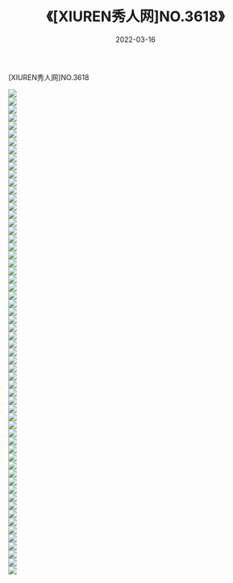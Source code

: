 ﻿---
layout: post
title:  《[XIUREN秀人网]NO.3618》
date:   2022-03-16
img: http://img.660000.xyz/Sharelink/秀人网/秀人网第04部分/[XIUREN秀人网]NO.3618/000.jpg
categories: [美女, 清纯, 唯美]
---

[XIUREN秀人网]NO.3618

 ![](http://img.660000.xyz/Sharelink/秀人网/秀人网第04部分/[XIUREN秀人网]NO.3618/001.jpg) <br>![](http://img.660000.xyz/Sharelink/秀人网/秀人网第04部分/[XIUREN秀人网]NO.3618/002.jpg) <br>![](http://img.660000.xyz/Sharelink/秀人网/秀人网第04部分/[XIUREN秀人网]NO.3618/003.jpg) <br>![](http://img.660000.xyz/Sharelink/秀人网/秀人网第04部分/[XIUREN秀人网]NO.3618/004.jpg) <br>![](http://img.660000.xyz/Sharelink/秀人网/秀人网第04部分/[XIUREN秀人网]NO.3618/005.jpg) <br>![](http://img.660000.xyz/Sharelink/秀人网/秀人网第04部分/[XIUREN秀人网]NO.3618/006.jpg) <br>![](http://img.660000.xyz/Sharelink/秀人网/秀人网第04部分/[XIUREN秀人网]NO.3618/007.jpg) <br>![](http://img.660000.xyz/Sharelink/秀人网/秀人网第04部分/[XIUREN秀人网]NO.3618/008.jpg) <br>![](http://img.660000.xyz/Sharelink/秀人网/秀人网第04部分/[XIUREN秀人网]NO.3618/009.jpg) <br>![](http://img.660000.xyz/Sharelink/秀人网/秀人网第04部分/[XIUREN秀人网]NO.3618/010.jpg) <br>![](http://img.660000.xyz/Sharelink/秀人网/秀人网第04部分/[XIUREN秀人网]NO.3618/011.jpg) <br>![](http://img.660000.xyz/Sharelink/秀人网/秀人网第04部分/[XIUREN秀人网]NO.3618/012.jpg) <br>![](http://img.660000.xyz/Sharelink/秀人网/秀人网第04部分/[XIUREN秀人网]NO.3618/013.jpg) <br>![](http://img.660000.xyz/Sharelink/秀人网/秀人网第04部分/[XIUREN秀人网]NO.3618/014.jpg) <br>![](http://img.660000.xyz/Sharelink/秀人网/秀人网第04部分/[XIUREN秀人网]NO.3618/015.jpg) <br>![](http://img.660000.xyz/Sharelink/秀人网/秀人网第04部分/[XIUREN秀人网]NO.3618/016.jpg) <br>![](http://img.660000.xyz/Sharelink/秀人网/秀人网第04部分/[XIUREN秀人网]NO.3618/017.jpg) <br>![](http://img.660000.xyz/Sharelink/秀人网/秀人网第04部分/[XIUREN秀人网]NO.3618/018.jpg) <br>![](http://img.660000.xyz/Sharelink/秀人网/秀人网第04部分/[XIUREN秀人网]NO.3618/019.jpg) <br>![](http://img.660000.xyz/Sharelink/秀人网/秀人网第04部分/[XIUREN秀人网]NO.3618/020.jpg) <br>![](http://img.660000.xyz/Sharelink/秀人网/秀人网第04部分/[XIUREN秀人网]NO.3618/021.jpg) <br>![](http://img.660000.xyz/Sharelink/秀人网/秀人网第04部分/[XIUREN秀人网]NO.3618/022.jpg) <br>![](http://img.660000.xyz/Sharelink/秀人网/秀人网第04部分/[XIUREN秀人网]NO.3618/023.jpg) <br>![](http://img.660000.xyz/Sharelink/秀人网/秀人网第04部分/[XIUREN秀人网]NO.3618/024.jpg) <br>![](http://img.660000.xyz/Sharelink/秀人网/秀人网第04部分/[XIUREN秀人网]NO.3618/025.jpg) <br>![](http://img.660000.xyz/Sharelink/秀人网/秀人网第04部分/[XIUREN秀人网]NO.3618/026.jpg) <br>![](http://img.660000.xyz/Sharelink/秀人网/秀人网第04部分/[XIUREN秀人网]NO.3618/027.jpg) <br>![](http://img.660000.xyz/Sharelink/秀人网/秀人网第04部分/[XIUREN秀人网]NO.3618/028.jpg) <br>![](http://img.660000.xyz/Sharelink/秀人网/秀人网第04部分/[XIUREN秀人网]NO.3618/029.jpg) <br>![](http://img.660000.xyz/Sharelink/秀人网/秀人网第04部分/[XIUREN秀人网]NO.3618/030.jpg) <br>![](http://img.660000.xyz/Sharelink/秀人网/秀人网第04部分/[XIUREN秀人网]NO.3618/031.jpg) <br>![](http://img.660000.xyz/Sharelink/秀人网/秀人网第04部分/[XIUREN秀人网]NO.3618/032.jpg) <br>![](http://img.660000.xyz/Sharelink/秀人网/秀人网第04部分/[XIUREN秀人网]NO.3618/033.jpg) <br>![](http://img.660000.xyz/Sharelink/秀人网/秀人网第04部分/[XIUREN秀人网]NO.3618/034.jpg) <br>![](http://img.660000.xyz/Sharelink/秀人网/秀人网第04部分/[XIUREN秀人网]NO.3618/035.jpg) <br>![](http://img.660000.xyz/Sharelink/秀人网/秀人网第04部分/[XIUREN秀人网]NO.3618/036.jpg) <br>![](http://img.660000.xyz/Sharelink/秀人网/秀人网第04部分/[XIUREN秀人网]NO.3618/037.jpg) <br>![](http://img.660000.xyz/Sharelink/秀人网/秀人网第04部分/[XIUREN秀人网]NO.3618/038.jpg) <br>![](http://img.660000.xyz/Sharelink/秀人网/秀人网第04部分/[XIUREN秀人网]NO.3618/039.jpg) <br>![](http://img.660000.xyz/Sharelink/秀人网/秀人网第04部分/[XIUREN秀人网]NO.3618/040.jpg) <br>![](http://img.660000.xyz/Sharelink/秀人网/秀人网第04部分/[XIUREN秀人网]NO.3618/041.jpg) <br>![](http://img.660000.xyz/Sharelink/秀人网/秀人网第04部分/[XIUREN秀人网]NO.3618/042.jpg) <br>![](http://img.660000.xyz/Sharelink/秀人网/秀人网第04部分/[XIUREN秀人网]NO.3618/043.jpg) <br>![](http://img.660000.xyz/Sharelink/秀人网/秀人网第04部分/[XIUREN秀人网]NO.3618/044.jpg) <br>![](http://img.660000.xyz/Sharelink/秀人网/秀人网第04部分/[XIUREN秀人网]NO.3618/045.jpg) <br>![](http://img.660000.xyz/Sharelink/秀人网/秀人网第04部分/[XIUREN秀人网]NO.3618/046.jpg) <br>![](http://img.660000.xyz/Sharelink/秀人网/秀人网第04部分/[XIUREN秀人网]NO.3618/047.jpg) <br>![](http://img.660000.xyz/Sharelink/秀人网/秀人网第04部分/[XIUREN秀人网]NO.3618/048.jpg) <br>![](http://img.660000.xyz/Sharelink/秀人网/秀人网第04部分/[XIUREN秀人网]NO.3618/049.jpg) <br>![](http://img.660000.xyz/Sharelink/秀人网/秀人网第04部分/[XIUREN秀人网]NO.3618/050.jpg) <br>![](http://img.660000.xyz/Sharelink/秀人网/秀人网第04部分/[XIUREN秀人网]NO.3618/051.jpg) <br>![](http://img.660000.xyz/Sharelink/秀人网/秀人网第04部分/[XIUREN秀人网]NO.3618/052.jpg) <br>![](http://img.660000.xyz/Sharelink/秀人网/秀人网第04部分/[XIUREN秀人网]NO.3618/053.jpg) <br>![](http://img.660000.xyz/Sharelink/秀人网/秀人网第04部分/[XIUREN秀人网]NO.3618/054.jpg) <br>![](http://img.660000.xyz/Sharelink/秀人网/秀人网第04部分/[XIUREN秀人网]NO.3618/055.jpg) <br>![](http://img.660000.xyz/Sharelink/秀人网/秀人网第04部分/[XIUREN秀人网]NO.3618/056.jpg) <br>![](http://img.660000.xyz/Sharelink/秀人网/秀人网第04部分/[XIUREN秀人网]NO.3618/057.jpg) <br>![](http://img.660000.xyz/Sharelink/秀人网/秀人网第04部分/[XIUREN秀人网]NO.3618/058.jpg) <br>![](http://img.660000.xyz/Sharelink/秀人网/秀人网第04部分/[XIUREN秀人网]NO.3618/059.jpg) <br>![](http://img.660000.xyz/Sharelink/秀人网/秀人网第04部分/[XIUREN秀人网]NO.3618/060.jpg) <br>